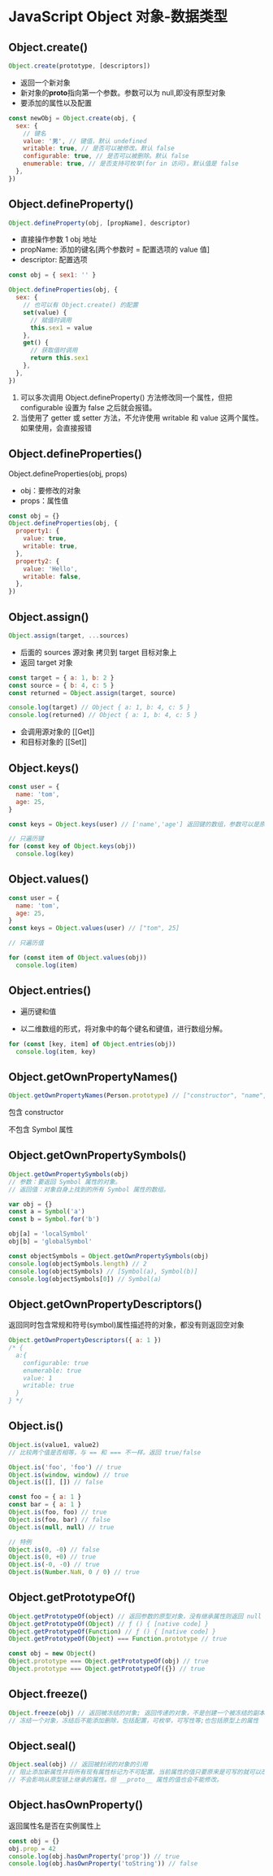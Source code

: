 # JavaScript Object 对象-数据类型

## Object.create()

```js
Object.create(prototype, [descriptors])
```

- 返回一个新对象
- 新对象的**proto**指向第一个参数。参数可以为 null,即没有原型对象
- 要添加的属性以及配置

```js
const newObj = Object.create(obj, {
  sex: {
    // 键名
    value: '男', // 键值，默认 undefined
    writable: true, // 是否可以被修改。默认 false
    configurable: true, // 是否可以被删除。默认 false
    enumerable: true, // 是否支持可枚举(for in 访问)。默认值是 false
  },
})
```

## Object.defineProperty()

```js
Object.defineProperty(obj, [propName], descriptor)
```

- 直接操作参数 1 obj 地址
- propName: 添加的键名[两个参数时 = 配置选项的 value 值]
- descriptor: 配置选项

```js
const obj = { sex1: '' }

Object.defineProperties(obj, {
  sex: {
    // 也可以有 Object.create() 的配置
    set(value) {
      // 赋值时调用
      this.sex1 = value
    },
    get() {
      // 获取值时调用
      return this.sex1
    },
  },
})
```

1. 可以多次调用 Object.defineProperty() 方法修改同一个属性，但把 configurable 设置为 false 之后就会报错。
2. 当使用了 getter 或 setter 方法，不允许使用 writable 和 value 这两个属性。如果使用，会直接报错

## Object.defineProperties()

Object.defineProperties(obj, props)

- obj：要修改的对象
- props：属性值

```js
const obj = {}
Object.defineProperties(obj, {
  property1: {
    value: true,
    writable: true,
  },
  property2: {
    value: 'Hello',
    writable: false,
  },
})
```

## Object.assign()

```js
Object.assign(target, ...sources)
```

- 后面的 sources 源对象 拷贝到 target 目标对象上
- 返回 target 对象

```js
const target = { a: 1, b: 2 }
const source = { b: 4, c: 5 }
const returned = Object.assign(target, source)

console.log(target) // Object { a: 1, b: 4, c: 5 }
console.log(returned) // Object { a: 1, b: 4, c: 5 }
```

- 会调用源对象的 [[Get]]
- 和目标对象的 [[Set]]

## Object.keys()

```js
const user = {
  name: 'tom',
  age: 25,
}

const keys = Object.keys(user) // ['name','age'] 返回键的数组，参数可以是原型对象

// 只遍历键
for (const key of Object.keys(obj))
  console.log(key)
```

## Object.values()

```js
const user = {
  name: 'tom',
  age: 25,
}
const keys = Object.values(user) // ["tom", 25]

// 只遍历值

for (const item of Object.values(obj))
  console.log(item)
```

## Object.entries()

- 遍历键和值

- 以二维数组的形式，将对象中的每个键名和键值，进行数组分解。

```js
for (const [key, item] of Object.entries(obj))
  console.log(item, key)
```

## Object.getOwnPropertyNames()

```js
Object.getOwnPropertyNames(Person.prototype) // ["constructor", "name", "job", "sayName"] 返回键的数
```

包含 constructor

不包含 Symbol 属性

## Object.getOwnPropertySymbols()

```js
Object.getOwnPropertySymbols(obj)
// 参数：要返回 Symbol 属性的对象。
// 返回值：对象自身上找到的所有 Symbol 属性的数组。

var obj = {}
const a = Symbol('a')
const b = Symbol.for('b')

obj[a] = 'localSymbol'
obj[b] = 'globalSymbol'

const objectSymbols = Object.getOwnPropertySymbols(obj)
console.log(objectSymbols.length) // 2
console.log(objectSymbols) // [Symbol(a), Symbol(b)]
console.log(objectSymbols[0]) // Symbol(a)
```

## Object.getOwnPropertyDescriptors()

返回同时包含常规和符号(symbol)属性描述符的对象，都没有则返回空对象

```js
Object.getOwnPropertyDescriptors({ a: 1 })
/* {
  a:{
    configurable: true
    enumerable: true
    value: 1
    writable: true
  }
} */
```

## Object.is()

```js
Object.is(value1, value2)
// 比较两个值是否相等，与 == 和 === 不一样。返回 true/false

Object.is('foo', 'foo') // true
Object.is(window, window) // true
Object.is([], []) // false

const foo = { a: 1 }
const bar = { a: 1 }
Object.is(foo, foo) // true
Object.is(foo, bar) // false
Object.is(null, null) // true

// 特例
Object.is(0, -0) // false
Object.is(0, +0) // true
Object.is(-0, -0) // true
Object.is(Number.NaN, 0 / 0) // true
```

## Object.getPrototypeOf()

```js
Object.getPrototypeOf(object) // 返回参数的原型对象，没有继承属性则返回 null
Object.getPrototypeOf(Object) // ƒ () { [native code] }
Object.getPrototypeOf(Function) // ƒ () { [native code] }
Object.getPrototypeOf(Object) === Function.prototype // true

const obj = new Object()
Object.prototype === Object.getPrototypeOf(obj) // true
Object.prototype === Object.getPrototypeOf({}) // true
```

## Object.freeze()

```js
Object.freeze(obj) // 返回被冻结的对象; 返回传递的对象，不是创建一个被冻结的副本
// 冻结一个对象，冻结后不能添加删除，包括配置，可枚举，可写性等;也包括原型上的属性
```

## Object.seal()

```js
Object.seal(obj) // 返回被封闭的对象的引用
// 阻止添加新属性并将所有现有属性标记为不可配置。当前属性的值只要原来是可写的就可以改变。
// 不会影响从原型链上继承的属性。但 __proto__ 属性的值也会不能修改。
```

## Object.hasOwnProperty()

返回属性名是否在实例属性上

```js
const obj = {}
obj.prop = 42
console.log(obj.hasOwnProperty('prop')) // true
console.log(obj.hasOwnProperty('toString')) // false
```
